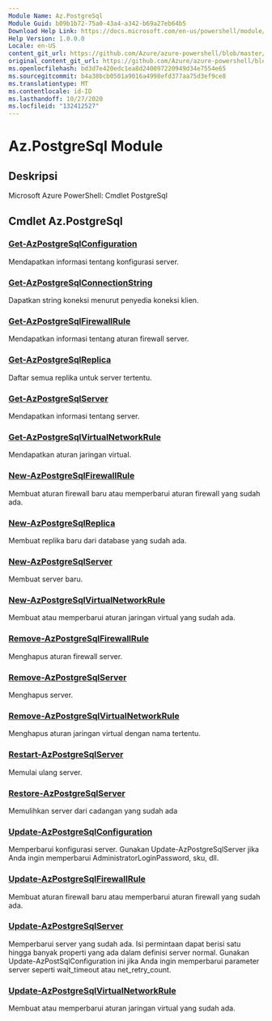 ```yaml
---
Module Name: Az.PostgreSql
Module Guid: b09b1b72-75a0-43a4-a342-b69a27eb64b5
Download Help Link: https://docs.microsoft.com/en-us/powershell/module/az.postgresql
Help Version: 1.0.0.0
Locale: en-US
content_git_url: https://github.com/Azure/azure-powershell/blob/master/src/PostgreSql/help/Az.PostgreSql.md
original_content_git_url: https://github.com/Azure/azure-powershell/blob/master/src/PostgreSql/help/Az.PostgreSql.md
ms.openlocfilehash: bd3d7e420edc1ea8d240097220949d34e7554e65
ms.sourcegitcommit: b4a38bcb0501a9016a4998efd377aa75d3ef9ce8
ms.translationtype: MT
ms.contentlocale: id-ID
ms.lasthandoff: 10/27/2020
ms.locfileid: "132412527"
---
```

# Az.PostgreSql Module
## Deskripsi
Microsoft Azure PowerShell: Cmdlet PostgreSql

## Cmdlet Az.PostgreSql
### [Get-AzPostgreSqlConfiguration](Get-AzPostgreSqlConfiguration.md)
Mendapatkan informasi tentang konfigurasi server.

### [Get-AzPostgreSqlConnectionString](Get-AzPostgreSqlConnectionString.md)
Dapatkan string koneksi menurut penyedia koneksi klien.

### [Get-AzPostgreSqlFirewallRule](Get-AzPostgreSqlFirewallRule.md)
Mendapatkan informasi tentang aturan firewall server.

### [Get-AzPostgreSqlReplica](Get-AzPostgreSqlReplica.md)
Daftar semua replika untuk server tertentu.

### [Get-AzPostgreSqlServer](Get-AzPostgreSqlServer.md)
Mendapatkan informasi tentang server.

### [Get-AzPostgreSqlVirtualNetworkRule](Get-AzPostgreSqlVirtualNetworkRule.md)
Mendapatkan aturan jaringan virtual.

### [New-AzPostgreSqlFirewallRule](New-AzPostgreSqlFirewallRule.md)
Membuat aturan firewall baru atau memperbarui aturan firewall yang sudah ada.

### [New-AzPostgreSqlReplica](New-AzPostgreSqlReplica.md)
Membuat replika baru dari database yang sudah ada.

### [New-AzPostgreSqlServer](New-AzPostgreSqlServer.md)
Membuat server baru.

### [New-AzPostgreSqlVirtualNetworkRule](New-AzPostgreSqlVirtualNetworkRule.md)
Membuat atau memperbarui aturan jaringan virtual yang sudah ada.

### [Remove-AzPostgreSqlFirewallRule](Remove-AzPostgreSqlFirewallRule.md)
Menghapus aturan firewall server.

### [Remove-AzPostgreSqlServer](Remove-AzPostgreSqlServer.md)
Menghapus server.

### [Remove-AzPostgreSqlVirtualNetworkRule](Remove-AzPostgreSqlVirtualNetworkRule.md)
Menghapus aturan jaringan virtual dengan nama tertentu.

### [Restart-AzPostgreSqlServer](Restart-AzPostgreSqlServer.md)
Memulai ulang server.

### [Restore-AzPostgreSqlServer](Restore-AzPostgreSqlServer.md)
Memulihkan server dari cadangan yang sudah ada

### [Update-AzPostgreSqlConfiguration](Update-AzPostgreSqlConfiguration.md)
Memperbarui konfigurasi server.
Gunakan Update-AzPostgreSqlServer jika Anda ingin memperbarui AdministratorLoginPassword, sku, dll.

### [Update-AzPostgreSqlFirewallRule](Update-AzPostgreSqlFirewallRule.md)
Membuat aturan firewall baru atau memperbarui aturan firewall yang sudah ada.

### [Update-AzPostgreSqlServer](Update-AzPostgreSqlServer.md)
Memperbarui server yang sudah ada.
Isi permintaan dapat berisi satu hingga banyak properti yang ada dalam definisi server normal.
Gunakan Update-AzPostSqlConfiguration ini jika Anda ingin memperbarui parameter server seperti wait_timeout atau net_retry_count.

### [Update-AzPostgreSqlVirtualNetworkRule](Update-AzPostgreSqlVirtualNetworkRule.md)
Membuat atau memperbarui aturan jaringan virtual yang sudah ada.

